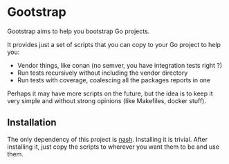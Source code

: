# Gootstrap

Gootstrap aims to help you bootstrap Go projects.

It provides just a set of scripts that you can copy
to your Go project to help you:

* Vendor things, like conan (no semver, you have integration tests right ?)
* Run tests recursively without including the vendor directory
* Run tests with coverage, coalescing all the packages reports in one

Perhaps it may have more scripts on the future, but the idea is to
keep it very simple and without strong opinions (like Makefiles, docker stuff).

## Installation

The only dependency of this project is [nash](https://github.com/NeowayLabs/nash).
Installing it is trivial. After installing it, just copy the scripts to
wherever you want them to be and use them.
